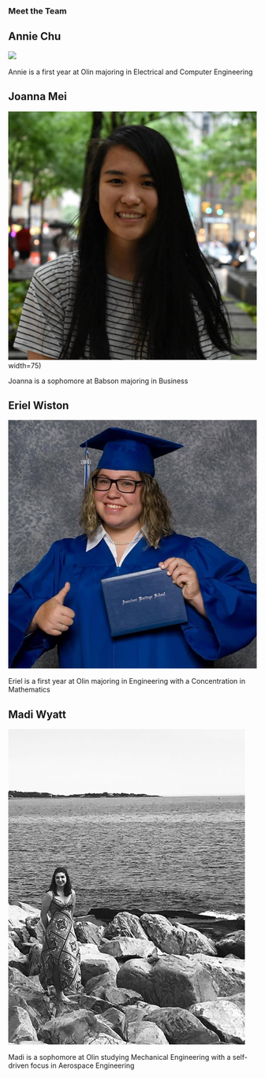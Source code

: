 ### Meet the Team

## Annie Chu
![](annie.jpg|width=75)

Annie is a first year at Olin majoring in Electrical and Computer Engineering

## Joanna Mei
![](joanna.jpg)width=75)

Joanna is a sophomore at Babson majoring in Business

## Eriel Wiston
![](eriel.jpg)

Eriel is a first year at Olin majoring in Engineering with a Concentration in Mathematics

## Madi Wyatt
![](madi.JPG)

Madi is a sophomore at Olin studying Mechanical Engineering with a self-driven focus in Aerospace Engineering
